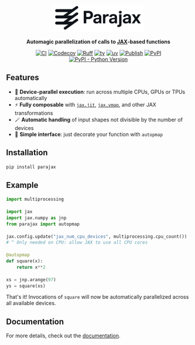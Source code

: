 <div align="center">
  <a href="https://github.com/gerlero/parajax"><img src="https://raw.githubusercontent.com/gerlero/parajax/main/logo.png" alt="Parajax" width="250"/></a>

  **Automagic parallelization of calls to [JAX](https://github.com/jax-ml/jax)-based functions**

  [![CI](https://github.com/gerlero/parajax/actions/workflows/ci.yml/badge.svg)](https://github.com/gerlero/parajax/actions/workflows/ci.yml)
  [![Codecov](https://codecov.io/gh/gerlero/parajax/branch/main/graph/badge.svg)](https://codecov.io/gh/gerlero/parajax)
  [![Ruff](https://img.shields.io/endpoint?url=https://raw.githubusercontent.com/astral-sh/ruff/main/assets/badge/v2.json)](https://github.com/astral-sh/ruff)
  [![ty](https://img.shields.io/endpoint?url=https://raw.githubusercontent.com/astral-sh/ty/main/assets/badge/v0.json)](https://github.com/astral-sh/ty)
  [![uv](https://img.shields.io/endpoint?url=https://raw.githubusercontent.com/astral-sh/uv/main/assets/badge/v0.json)](https://github.com/astral-sh/uv)
  [![Publish](https://github.com/gerlero/parajax/actions/workflows/pypi-publish.yml/badge.svg)](https://github.com/gerlero/parajax/actions/workflows/pypi-publish.yml)
  [![PyPI](https://img.shields.io/pypi/v/parajax)](https://pypi.org/project/parajax/)
  [![PyPI - Python Version](https://img.shields.io/pypi/pyversions/parajax)](https://pypi.org/project/parajax/)
</div>

## Features

- 🚀 **Device-parallel execution**: run across multiple CPUs, GPUs or TPUs automatically
- ⚡ **Fully composable** with [`jax.jit`](https://docs.jax.dev/en/latest/_autosummary/jax.jit.html), [`jax.vmap`](https://docs.jax.dev/en/latest/_autosummary/jax.vmap.html), and other JAX transformations
- 🪄 **Automatic handling** of input shapes not divisible by the number of devices
- 🎯 **Simple interface**: just decorate your function with `autopmap`

## Installation

```bash
pip install parajax
```

## Example

```python
import multiprocessing

import jax
import jax.numpy as jnp
from parajax import autopmap

jax.config.update("jax_num_cpu_devices", multiprocessing.cpu_count())
# ^ Only needed on CPU: allow JAX to use all CPU cores

@autopmap
def square(x):
    return x**2

xs = jnp.arange(97)
ys = square(xs)
```

That's it! Invocations of `square` will now be automatically parallelized across all available devices.

## Documentation

For more details, check out the [documentation](https://parajax.readthedocs.io/).
